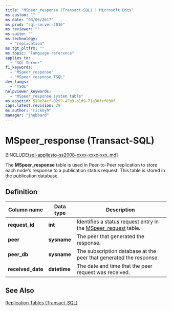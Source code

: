 ```yaml
---
title: "MSpeer_response (Transact-SQL) | Microsoft Docs"
ms.custom: ""
ms.date: "03/06/2017"
ms.prod: "sql-server-2016"
ms.reviewer: ""
ms.suite: ""
ms.technology: 
  - "replication"
ms.tgt_pltfrm: ""
ms.topic: "language-reference"
applies_to: 
  - "SQL Server"
f1_keywords: 
  - "MSpeer_response"
  - "MSpeer_response_TSQL"
dev_langs: 
  - "TSQL"
helpviewer_keywords: 
  - "MSpeer_response system table"
ms.assetid: 510e24cf-0292-47a9-b1d9-71a30fef030f
caps.latest.revision: 29
ms.author: "rickbyh"
manager: "jhubbard"
---
```

# MSpeer_response (Transact-SQL)
[!INCLUDE[tsql-appliesto-ss2008-xxxx-xxxx-xxx_md](../../database-engine/configure/windows/includes/tsql-appliesto-ss2008-xxxx-xxxx-xxx-md.md)]

  The **MSpeer_response** table is used in Peer-to-Peer replication to store each node's response to a publication status request. This table is stored in the publication database.  
  
## Definition  
  
|Column name|Data type|Description|  
|-----------------|---------------|-----------------|  
|**request_id**|**int**|Identifies a status request entry in the [MSpeer_request](../../relational-databases/system-tables/mspeer-request-transact-sql.md) table.|  
|**peer**|**sysname**|The peer that generated the response.|  
|**peer_db**|**sysname**|The subscription database at the peer that generated the response.|  
|**received_date**|**datetime**|The date and time that the peer request was received.|  
  
## See Also  
 [Replication Tables &#40;Transact-SQL&#41;](../../relational-databases/system-tables/replication-tables-transact-sql.md)  
  
  